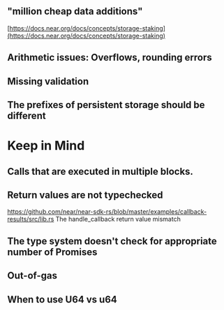 ## "million cheap data additions"

[https://docs.near.org/docs/concepts/storage-staking](https://docs.near.org/docs/concepts/storage-staking)

## Arithmetic issues: Overflows, rounding errors

## Missing validation

## The prefixes of persistent storage should be different

# Keep in Mind

## Calls that are executed in multiple blocks.

## Return values are not typechecked

https://github.com/near/near-sdk-rs/blob/master/examples/callback-results/src/lib.rs
The handle_callback return value mismatch

## The type system doesn't check for appropriate number of Promises

## Out-of-gas 

## When to use U64 vs u64
